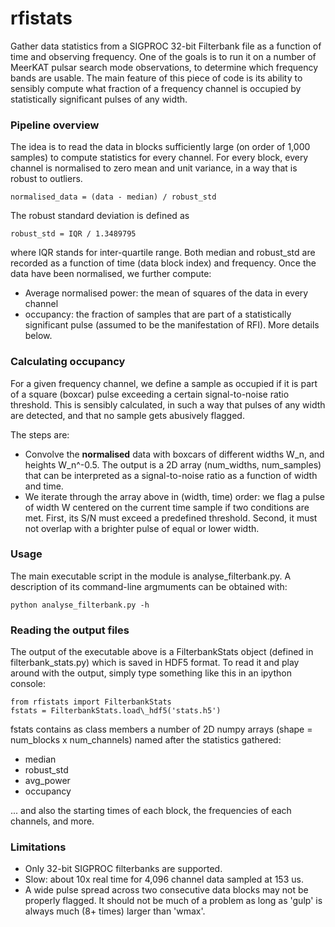 # rfistats

Gather data statistics from a SIGPROC 32-bit Filterbank file as a function of time and observing frequency. One of the goals is to run it on a number of MeerKAT pulsar search mode observations, to determine which frequency bands are usable. The main feature of this piece of code is its ability to sensibly compute what fraction of a frequency channel is occupied by statistically significant pulses of any width.


### Pipeline overview

The idea is to read the data in blocks sufficiently large (on order of 1,000 samples) to compute statistics for every channel. For every block, every channel is normalised to zero mean and unit variance, in a way that is robust to outliers. 
```
normalised_data = (data - median) / robust_std
```

The robust standard deviation is defined as
```
robust_std = IQR / 1.3489795
```
where IQR stands for inter-quartile range. Both median and robust\_std are recorded as a function of time (data block index) and frequency. Once the data have been normalised, we further compute:

* Average normalised power: the mean of squares of the data in every channel
* occupancy: the fraction of samples that are part of a statistically significant pulse (assumed to be the manifestation of RFI). More details below.


### Calculating occupancy

For a given frequency channel, we define a sample as occupied if it is part of a square (boxcar) pulse exceeding a certain signal-to-noise ratio threshold. This is sensibly calculated, in such a way that pulses of any width are detected, and that no sample gets abusively flagged. 

The steps are:

* Convolve the **normalised** data with boxcars of different widths W\_n, and heights W\_n^-0.5. The output is a 2D array (num\_widths, num\_samples) that can be interpreted as a signal-to-noise ratio as a function of width and time.
* We iterate through the array above in (width, time) order: we flag a pulse of width W centered on the current time sample if two conditions are met. First, its S/N must exceed a predefined threshold. Second, it must not overlap with a brighter pulse of equal or lower width.


### Usage

The main executable script in the module is analyse\_filterbank.py. A description of its command-line argmuments can be obtained with:

```
python analyse_filterbank.py -h
```


### Reading the output files

The output of the executable above is a FilterbankStats object (defined in filterbank\_stats.py) which is saved in HDF5 format. To read it and play around with the output, simply type something like this in an ipython console:

```
from rfistats import FilterbankStats
fstats = FilterbankStats.load\_hdf5('stats.h5')
```

fstats contains as class members a number of 2D numpy arrays (shape = num\_blocks x num\_channels) named after the statistics gathered:

* median
* robust\_std
* avg\_power
* occupancy

... and also the starting times of each block, the frequencies of each channels, and more.


### Limitations

* Only 32-bit SIGPROC filterbanks are supported.
* Slow: about 10x real time for 4,096 channel data sampled at 153 us.
* A wide pulse spread across two consecutive data blocks may not be properly flagged. It should not be much of a problem as long as 'gulp' is always much (8+ times) larger than 'wmax'.


